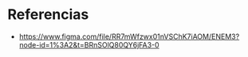 # Referencias
  - https://www.figma.com/file/RR7mWfzwx01nVSChK7iAOM/ENEM3?node-id=1%3A2&t=BRnSOlQ80QY6jFA3-0

